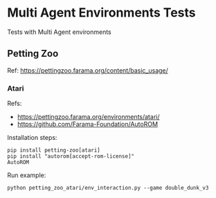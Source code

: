 # Multi Agent Environments Tests
Tests with Multi Agent environments


## Petting Zoo

Ref: https://pettingzoo.farama.org/content/basic_usage/

### Atari

Refs:
  - https://pettingzoo.farama.org/environments/atari/
  - https://github.com/Farama-Foundation/AutoROM

Installation steps:
```shell
pip install petting-zoo[atari]
pip install "autorom[accept-rom-license]"
AutoROM
```

Run example:
```shell
python petting_zoo_atari/env_interaction.py --game double_dunk_v3
```
